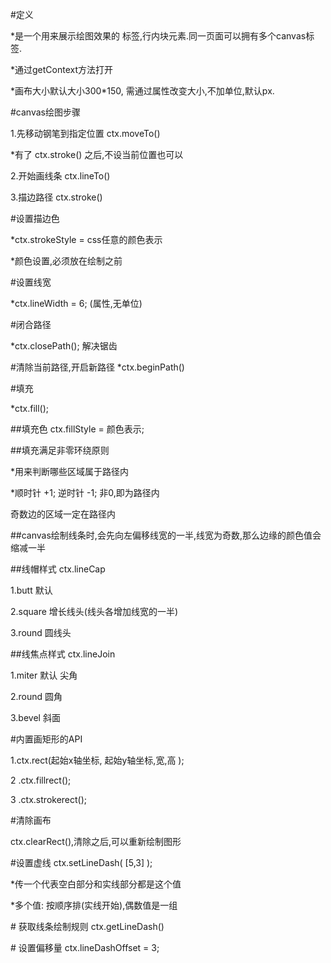 \#定义

\*是一个用来展示绘图效果的 标签,行内块元素.同一页面可以拥有多个canvas标签.

\*通过getContext方法打开

\*画布大小默认大小300\*150, 需通过属性改变大小,不加单位,默认px.

\#canvas绘图步骤

1.先移动钢笔到指定位置    ctx.moveTo\(\)

\*有了 ctx.stroke\(\) 之后,不设当前位置也可以

2.开始画线条  ctx.lineTo\(\)

3.描边路径  ctx.stroke\(\)

\#设置描边色

\*ctx.strokeStyle = css任意的颜色表示

\*颜色设置,必须放在绘制之前

\#设置线宽

\*ctx.lineWidth = 6;  \(属性,无单位\)

\#闭合路径

\*ctx.closePath\(\);  解决锯齿

\#清除当前路径,开启新路径  \*ctx.beginPath\(\)

\#填充

\*ctx.fill\(\);

\#\#填充色  ctx.fillStyle = 颜色表示;

\#\#填充满足非零环绕原则

\*用来判断哪些区域属于路径内

\*顺时针 +1; 逆时针 -1;  非0,即为路径内

奇数边的区域一定在路径内

\#\#canvas绘制线条时,会先向左偏移线宽的一半,线宽为奇数,那么边缘的颜色值会缩减一半

\#\#线帽样式  ctx.lineCap

1.butt   默认

2.square 增长线头\(线头各增加线宽的一半\)

3.round  圆线头

\#\#线焦点样式   ctx.lineJoin

1.miter  默认  尖角

2.round  圆角

3.bevel  斜面

\#内置画矩形的API

1.ctx.rect\(起始x轴坐标, 起始y轴坐标,宽,高 \);

2 .ctx.fillrect\(\);

3 .ctx.strokerect\(\);

\#清除画布

ctx.clearRect\(\),清除之后,可以重新绘制图形

\#设置虚线  ctx.setLineDash\( \[5,3\] \);

\*传一个代表空白部分和实线部分都是这个值

\*多个值: 按顺序排\(实线开始\),偶数值是一组

\# 获取线条绘制规则  ctx.getLineDash\(\)

\# 设置偏移量  ctx.lineDashOffset = 3;

